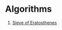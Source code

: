 # Algorithms

1. [Sieve of Eratosthenes](https://github.com/SanjampreetSingh/PP/tree/master/CodeChef/Algorithms/Sieve%20of%20Eratosthenes/)
